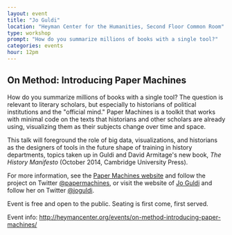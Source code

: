 ```yaml
---
layout: event
title: "Jo Guldi"
location: "Heyman Center for the Humanities, Second Floor Common Room"
type: workshop
prompt: "How do you summarize millions of books with a single tool?"
categories: events
hour: 12pm
---
```


## On Method: Introducing Paper Machines

How do you summarize millions of books with a single tool? The question is relevant to literary scholars, but especially to historians of political institutions and the "official mind." Paper Machines is a toolkit that works with minimal code on the texts that historians and other scholars are already using, visualizing them as their subjects change over time and space.

This talk will foreground the role of big data, visualizations, and historians as the designers of tools in the future shape of training in history departments, topics taken up in Guldi and David Armitage's new book, *The History Manifesto* (October 2014, Cambridge University Press).

For more information, see the [Paper Machines website](http://papermachines.org/) and follow the project on Twitter [@papermachines](https://twitter.com/PaperMachines), or visit the website of [Jo Guldi](http://www.joguldi.com/) and follow her on Twitter [@joguldi](https://twitter.com/joguldi).

Event is free and open to the public. Seating is first come, first served.

Event info: <http://heymancenter.org/events/on-method-introducing-paper-machines/>
